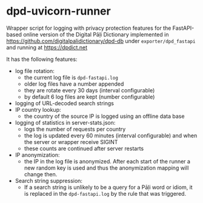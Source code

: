 # dpd-uvicorn-runner

Wrapper script for logging with privacy protection features for the FastAPI-based online version of the Digital Pāḷi Dictionary implemented in https://github.com/digitalpalidictionary/dpd-db under `exporter/dpd_fastapi` and running at https://dpdict.net

It has the following features:

- log file rotation:
  - the current log file is `dpd-fastapi.log`
  - older log files have a number appended
  - they are rotate every 30 days (interval configurable)
  - by default 6 log files are kept (number configurable)
- logging of URL-decoded search strings
- IP country lookup:
  - the country of the source IP is logged using an offline data base
- logging of statistics in server-stats.json:
  - logs the number of requests per country
  - the log is updated every 60 minutes (interval configurable) and when the server or wrapper receive SIGINT
  - these counts are continued after server restarts
- IP anonymization:
  - the IP in the log file is anonymized. After each start of the runner a new random key is used and thus the anonymization mapping will change then.
- Search string suppression:
  - If a search string is unlikely to be a query for a Pāḷi word or idiom, it is replaced in the `dpd-fastapi.log` by the rule that was triggered.

